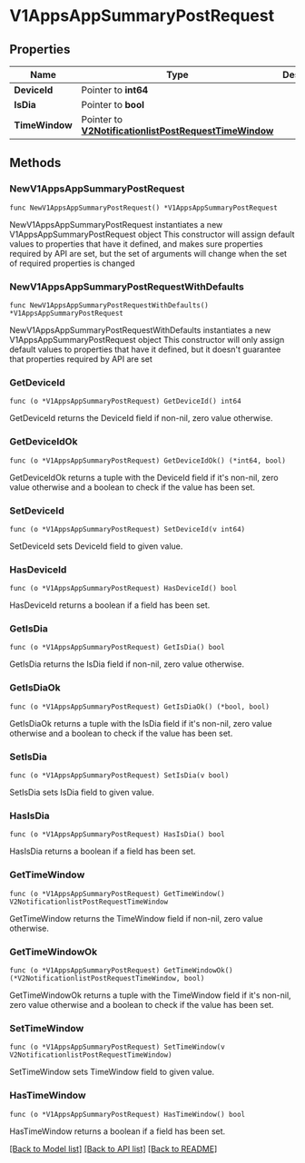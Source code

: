 # V1AppsAppSummaryPostRequest

## Properties

Name | Type | Description | Notes
------------ | ------------- | ------------- | -------------
**DeviceId** | Pointer to **int64** |  | [optional] 
**IsDia** | Pointer to **bool** |  | [optional] 
**TimeWindow** | Pointer to [**V2NotificationlistPostRequestTimeWindow**](V2NotificationlistPostRequestTimeWindow.md) |  | [optional] 

## Methods

### NewV1AppsAppSummaryPostRequest

`func NewV1AppsAppSummaryPostRequest() *V1AppsAppSummaryPostRequest`

NewV1AppsAppSummaryPostRequest instantiates a new V1AppsAppSummaryPostRequest object
This constructor will assign default values to properties that have it defined,
and makes sure properties required by API are set, but the set of arguments
will change when the set of required properties is changed

### NewV1AppsAppSummaryPostRequestWithDefaults

`func NewV1AppsAppSummaryPostRequestWithDefaults() *V1AppsAppSummaryPostRequest`

NewV1AppsAppSummaryPostRequestWithDefaults instantiates a new V1AppsAppSummaryPostRequest object
This constructor will only assign default values to properties that have it defined,
but it doesn't guarantee that properties required by API are set

### GetDeviceId

`func (o *V1AppsAppSummaryPostRequest) GetDeviceId() int64`

GetDeviceId returns the DeviceId field if non-nil, zero value otherwise.

### GetDeviceIdOk

`func (o *V1AppsAppSummaryPostRequest) GetDeviceIdOk() (*int64, bool)`

GetDeviceIdOk returns a tuple with the DeviceId field if it's non-nil, zero value otherwise
and a boolean to check if the value has been set.

### SetDeviceId

`func (o *V1AppsAppSummaryPostRequest) SetDeviceId(v int64)`

SetDeviceId sets DeviceId field to given value.

### HasDeviceId

`func (o *V1AppsAppSummaryPostRequest) HasDeviceId() bool`

HasDeviceId returns a boolean if a field has been set.

### GetIsDia

`func (o *V1AppsAppSummaryPostRequest) GetIsDia() bool`

GetIsDia returns the IsDia field if non-nil, zero value otherwise.

### GetIsDiaOk

`func (o *V1AppsAppSummaryPostRequest) GetIsDiaOk() (*bool, bool)`

GetIsDiaOk returns a tuple with the IsDia field if it's non-nil, zero value otherwise
and a boolean to check if the value has been set.

### SetIsDia

`func (o *V1AppsAppSummaryPostRequest) SetIsDia(v bool)`

SetIsDia sets IsDia field to given value.

### HasIsDia

`func (o *V1AppsAppSummaryPostRequest) HasIsDia() bool`

HasIsDia returns a boolean if a field has been set.

### GetTimeWindow

`func (o *V1AppsAppSummaryPostRequest) GetTimeWindow() V2NotificationlistPostRequestTimeWindow`

GetTimeWindow returns the TimeWindow field if non-nil, zero value otherwise.

### GetTimeWindowOk

`func (o *V1AppsAppSummaryPostRequest) GetTimeWindowOk() (*V2NotificationlistPostRequestTimeWindow, bool)`

GetTimeWindowOk returns a tuple with the TimeWindow field if it's non-nil, zero value otherwise
and a boolean to check if the value has been set.

### SetTimeWindow

`func (o *V1AppsAppSummaryPostRequest) SetTimeWindow(v V2NotificationlistPostRequestTimeWindow)`

SetTimeWindow sets TimeWindow field to given value.

### HasTimeWindow

`func (o *V1AppsAppSummaryPostRequest) HasTimeWindow() bool`

HasTimeWindow returns a boolean if a field has been set.


[[Back to Model list]](../README.md#documentation-for-models) [[Back to API list]](../README.md#documentation-for-api-endpoints) [[Back to README]](../README.md)


